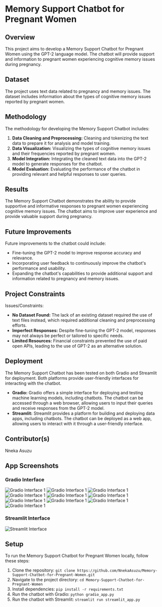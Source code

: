 # Memory Support Chatbot for Pregnant Women

## Overview

This project aims to develop a Memory Support Chatbot for Pregnant Women using the GPT-2 language model. The chatbot will provide support and information to pregnant women experiencing cognitive memory issues during pregnancy.

## Dataset

The project uses text data related to pregnancy and memory issues. The dataset includes information about the types of cognitive memory issues reported by pregnant women.

## Methodology

The methodology for developing the Memory Support Chatbot includes:

1. **Data Cleaning and Preprocessing:** Cleaning and tokenizing the text data to prepare it for analysis and model training.
2. **Data Visualization:** Visualizing the types of cognitive memory issues and their frequencies reported by pregnant women.
3. **Model Integration:** Integrating the cleaned text data into the GPT-2 model to generate responses for the chatbot.
4. **Model Evaluation:** Evaluating the performance of the chatbot in providing relevant and helpful responses to user queries.

## Results

The Memory Support Chatbot demonstrates the ability to provide supportive and informative responses to pregnant women experiencing cognitive memory issues. The chatbot aims to improve user experience and provide valuable support during pregnancy.

## Future Improvements

Future improvements to the chatbot could include:

- Fine-tuning the GPT-2 model to improve response accuracy and relevance.
- Incorporating user feedback to continuously improve the chatbot's performance and usability.
- Expanding the chatbot's capabilities to provide additional support and information related to pregnancy and memory issues.

## Project Constraints

Issues/Constraints:

- **No Dataset Found:** The lack of an existing dataset required the use of text files instead, which required additional cleaning and preprocessing efforts.
- **Imperfect Responses:** Despite fine-tuning the GPT-2 model, responses may not always be perfect or tailored to specific needs.
- **Limited Resources:** Financial constraints prevented the use of paid open APIs, leading to the use of GPT-2 as an alternative solution.

## Deployment

The Memory Support Chatbot has been tested on both Gradio and Streamlit for deployment. Both platforms provide user-friendly interfaces for interacting with the chatbot.

- **Gradio:** Gradio offers a simple interface for deploying and testing machine learning models, including chatbots. The chatbot can be accessed through a web browser, allowing users to input their queries and receive responses from the GPT-2 model.
- **Streamlit:** Streamlit provides a platform for building and deploying data apps, including chatbots. The chatbot can be deployed as a web app, allowing users to interact with it through a user-friendly interface.

## Contributor(s)

Nneka Asuzu


## App Screenshots

### Gradio Interface

![Gradio Interface 1](/gradiowebsitescreenshots/gradioweb1.png)
![Gradio Interface 1](/gradiowebsitescreenshots/gradioweb2.png)
![Gradio Interface 1](/gradiowebsitescreenshots/gradioweb3.png)
![Gradio Interface 1](/gradiowebsitescreenshots/gradioweb4.png)
![Gradio Interface 1](/gradiowebsitescreenshots/gradioweb5.png)
![Gradio Interface 1](/gradiowebsitescreenshots/gradioweb6.png)
![Gradio Interface 1](/gradiowebsitescreenshots/gradioweb7.png)
![Gradio Interface 1](/gradiowebsitescreenshots/gradioweb8.png)
![Gradio Interface 1](/gradiowebsitescreenshots/gradioweb9.png)
![Gradio Interface 1](/gradiowebsitescreenshots/gradioweb10.png)

### Streamlit Interface

![Streamlit Interface](/Streamlitewebsitescreenshot/streamlitappwebpic.png)


## Setup

To run the Memory Support Chatbot for Pregnant Women locally, follow these steps:

1. Clone the repository: `git clone https://github.com/NnekaAsuzu/Memory-Support-Chatbot-for-Pregnant-Women.git`
2. Navigate to the project directory: `cd Memory-Support-Chatbot-for-Pregnant-Women`
3. Install dependencies: `pip install -r requirements.txt`
4. Run the chatbot with Gradio: `python gradio_app.py`
5. Run the chatbot with Streamlit: `streamlit run streamlit_app.py`

